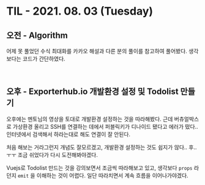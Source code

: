 # TIL - 2021. 08. 03 (Tuesday)

## 오전 - Algorithm

어제 못 풀었던 수식 최대화를 카카오 해설과 다른 분의 풀이를 참고하여 풀어봤다. 생각보다는 코드가 간단하였다.

<br>

## 오후 - Exporterhub.io 개발환경 설정 및 Todolist 만들기

오후에는 멘토님의 영상을 토대로 개발환경 설정하는 것을 따라해봤다. 근데 버츄얼박스로 가상환경 올리고 SSH를 연결하는 데에서 퍼블릭키가 디나이드 됐다고 에러가 떴다.. 인터넷에서 검색해서 하라는대로 해도 연결이 잘 안된다. 

처음 해보는 거라그런지 개념도 잘모르겠고, 개발환경 설정하는 것도 쉽지가 않다.. 후.. ㅜㅜ 조금 쉬었다가 다시 도전해봐야겠다.

Vuejs로 Todolist 만드는 것을 강의보면서 조금씩 따라해보고 있고, 생각보다 `props` 라던지 `emit` 을 이해하는 것이 어렵다. 일단 따라치면서 계속 흐름을 이어나가야겠다.
    

